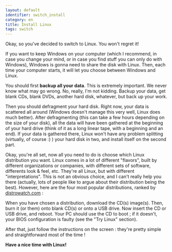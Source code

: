 ```yaml
---
layout: default
identifier: switch_install
category: en
title: Install Linux
tags: switch
---
```


Okay, so you've decided to switch to Linux. You won't regret it!

If you want to keep Windows on your computer (which I recommend, 
in case you change your mind, or in case you find stuff you can only do 
with Windows), Windows is gonna need to share the disk with Linux. 
Then, each time your computer starts, it will let you choose between 
Windows and Linux. 

You should first <b>backup all your data</b>. This is extremely 
important. We never know what may go wrong. No, really, I'm not 
kidding. Backup your data, get blank CDs, blank DVDs, another hard 
disk, whatever, but back up your work.

Then you should defragment your hard disk. Right now, your data 
is scattered all around (Windows doesn't manage this very well, 
Linux does much better). After defragmenting (this can take a few 
hours depending on the size of your disk), all the data will have 
been gathered at the beginning of your hard drive (think of it as a 
long linear tape, with a beginning and an end). If your data is gathered 
there, Linux won't have any problem splitting (virtually, of course :) ) 
your hard disk in two, and install itself on the second part. 

Okay, you're all set, now all you need to do is choose which 
Linux distribution you want. Linux comes in a lot of different 
"flavors", built by different organizations or companies, with 
different sets of software, differents look & feel, etc. They're all 
Linux, but with different "interpretations". This is not an obvious 
choice, and I can't really help you there (actually, lots of 
people like to argue about their distribution being the best). 
However, here are the four most popular distributions, ranked by <a 
href="http://www.distrowatch.com">distrowatch.com</a> :

<? make_distros_table() ?>

When you have chosen a distribution, download the CD(s) image(s). 
Then, burn it (or them) onto blank CD(s) or onto a USB drive.
Now insert the CD or USB drive, and reboot. Your PC should use the CD to boot ; if it doesn't, 
your BIOS configuration is faulty (see the "Try Linux" section).

After that, just follow the instructions on the screen : they're 
pretty simple and straightforward most of the time !

<b>Have a nice time with Linux!</b>

